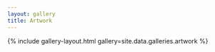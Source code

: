 ```yaml
---
layout: gallery
title: Artwork
---
```


{% include gallery-layout.html gallery=site.data.galleries.artwork %}
